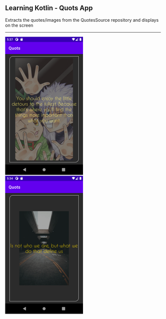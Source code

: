 ## Learning Kotlin - Quots App

Extracts the quotes/images from the <a src="https://github.com/alvessss/QuotesSource">QuotesSource</a> repository and displays on the screen
<hr/>
<p>
<img width="50%" height="50%" src="https://raw.githubusercontent.com/alvessss/Quots/master/media/screenshot_02.png"/>
<img width="50%" height="50%" src="https://raw.githubusercontent.com/alvessss/Quots/master/screenshot_01.png"/>
</p>